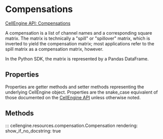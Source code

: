# Compensations

[CellEngine API: Compensations](https://docs.cellengine.com/api/#compensations)

A compensation is a list of channel names and a corresponding square matrix.
The matrix is technically a "spill" or "spillover" matrix, which is inverted to
yield the compensation matrix; most applications refer to the spill matrix as a
compensation matrix, however.

In the Python SDK, the matrix is represented by a Pandas DataFrame.

## Properties
Properties are getter methods and setter methods representing the underlying
CellEngine object. Properties are the snake_case equivalent of those documented
on the [CellEngine API](https://docs.cellengine.com/api/#compensations) unless
otherwise noted.

## Methods

::: cellengine.resources.compensation.Compensation
    rendering:
      show_if_no_docstring: true
